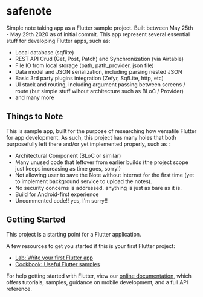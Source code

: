 # safenote

Simple note taking app as a Flutter sample project. Built between May 25th - May 29th 2020 as of initial commit. This app represent several essential stuff for developing Flutter apps, such as:

- Local database (sqflite)
- REST API Crud (Get, Post, Patch) and Synchronization (via Airtable)
- File IO from local storage (path, path_provider, json file)
- Data model and JSON serialization, including parsing nested JSON
- Basic 3rd party plugins integration (Zefyr, SqfLite, http, etc)
- UI stack and routing, including argument passing between screens / route (but simple stuff wihout architecture such as BLoC / Provider)
- and many more

## Things to Note
This is sample app, built for the purpose of researching how versatile Flutter for app development. As such, this project has many holes that both purposefully left there and/or yet implemented properly, such as :
- Architectural Component (BLoC or similar)
- Many unused code that leftover from earlier builds (the project scope just keeps increasing as time goes, sorry!)
- Not allowing user to save the Note without internet for the first time (yet to implement background service to upload the notes).
- No security concerns is addressed. anything is just as bare as it is.
- Build for Android-first experience
- Uncommented code!! yes, I'm sorry!!

## Getting Started

This project is a starting point for a Flutter application.

A few resources to get you started if this is your first Flutter project:

- [Lab: Write your first Flutter app](https://flutter.dev/docs/get-started/codelab)
- [Cookbook: Useful Flutter samples](https://flutter.dev/docs/cookbook)

For help getting started with Flutter, view our
[online documentation](https://flutter.dev/docs), which offers tutorials,
samples, guidance on mobile development, and a full API reference.
